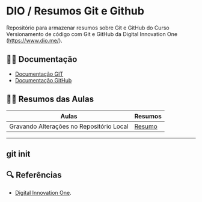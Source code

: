 
# DIO / Resumos Git e Github

Repositório para armazenar resumos sobre Git e GitHub do Curso Versionamento de código com Git e GitHub da Digital Innovation One (https://www.dio.me/).

## 🏴‍☠️ Documentação
- [Documentação GIT](https://git-scm.com/doc)
- [Documentação GitHub](https://docs.github.com/pt)

## 🏴‍☠️ Resumos das Aulas

| Aulas  | Resumos |
|--------|---------|
| Gravando Alterações no Repositório Local | [Resumo]()|

---

git init 
---

## 🔍 Referências
- [Digital Innovation One]().

